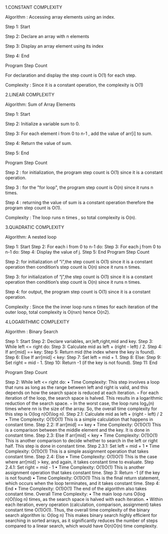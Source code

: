 1.CONSTANT COMPLEXITY

Algorithm : Accessing array elements using an index.

Step 1: Start

Step 2: Declare an array with n elements

Step 3: Display an array element using its index

Step 4: End

Program Step Count 

For declaration and display the step count is O(1)  for each step.

Complexity : Since it is a constant operation, the complexity is O(1)

2.LINEAR COMPLEXITY

Algorithm: Sum of Array Elements

Step 1: Start

Step 2: Initialize a variable sum to 0.

Step 3: For each element i from 0 to n-1 , add the value of arr[i] to sum.

Step 4: Return the value of sum.

Step 5: End

Program Step Count

Step 2 : for initialization, the program step count is O(1) since it is a constant operation.

Step 3 : for the "for loop", the program step count is O(n) since it runs n times.

Step 4 : returning the value of sum is a constant operation therefore the program step count is O(1).

Complexity : The loop runs n times , so total complexity is O(n).











3.QUADRATIC COMPLEXITY

Algorithm: A nested loop

Step 1: Start
Step 2: For each i from 0 to n-1 do:
Step 3: For each j from 0 to n-1 do:
Step 4: Display the value of j. 
Step 5: End
Program Step Count

Step 2: for initialization of “i”,the step count is O(1) since it is a constant operation then condition’s step count is O(n) since it runs n times.

Step 3: for initialization of “j”,the step count is O(1) since it is a constant operation then condition’s step count is O(n) since it runs n times.

Step 4: for output, the program step count is O(1) since it is a constant operation.

Complexity : Since the the inner loop runs n times for each iteration of the outer loop, total complexity is O(nxn) hence O(n2).

4.LOGARITHMIC COMPLEXITY

Algorithm : Binary Search

Step 1: Start
Step 2: Declare variables, arr,left,right,mid and key.
Step 3: While left <= right do:
Step 3: Calculate mid as left + (right - left) / 2. 
Step 4: If arr[mid] == key: 
Step 5: Return mid (the index where the key is found). 
Step 6: Else If arr[mid] < key: 
Step 7: Set left = mid + 1. 
Step 8: Else: 
Step 9: Set right = mid - 1. 
Step 10: Return -1 (if the key is not found).
Step 11: End


Program Step Count

Step 2: While left <= right do:
    • Time Complexity: This step involves a loop that runs as long as the range between left and right is valid, and this depends on how the search space is reduced at each iteration.
        ◦ For each iteration of the loop, the search space is halved. This results in a logarithmic reduction of the search space. 
        ◦ In the worst case, the loop runs log₂(n) times where nn is the size of the array. 
So, the overall time complexity for this step is O(log ⁡n)O(\log n).
Step 2.1: Calculate mid as left + (right - left) / 2
    • Time Complexity: O(1)O(1)
This is a simple calculation that happens in constant time. 
Step 2.2: If arr[mid] == key
    • Time Complexity: O(1)O(1)
This is a comparison between the middle element and the key. It is done in constant time. 
Step 2.3: Else If arr[mid] < key
    • Time Complexity: O(1)O(1)
This is another comparison to decide whether to search in the left or right half. This step is done in constant time. 
Step 2.3.1: Set left = mid + 1
    • Time Complexity: O(1)O(1)
This is a simple assignment operation that takes constant time. 
Step 2.4: Else
    • Time Complexity: O(1)O(1)
This is the case where arr[mid] > key, and again, it takes constant time to evaluate. 
Step 2.4.1: Set right = mid - 1
    • Time Complexity: O(1)O(1)
This is another assignment operation that takes constant time. 
Step 3: Return -1 (if the key is not found)
    • Time Complexity: O(1)O(1)
This is the final return statement, which occurs when the loop terminates, and it takes constant time. 
Step 4: End
    • Time Complexity: O(1)O(1)
The end of the algorithm also takes constant time. 
Overall Time Complexity:
    • The main loop runs O(log⁡ n)O(\log n) times, as the search space is halved with each iteration. 
    • Within each iteration, every operation (calculation, comparison, assignment) takes constant time O(1)O(1). 
Thus, the overall time complexity of the binary search algorithm is: O(log ⁡n)
This makes binary search highly efficient for searching in sorted arrays, as it significantly reduces the number of steps compared to a linear search, which would have O(n)O(n) time complexity.




